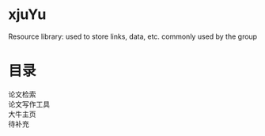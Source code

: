 # xjuYu
Resource library: used to store links, data, etc. commonly used by the group

# 目录
论文检索  
论文写作工具  
大牛主页  
待补充  

